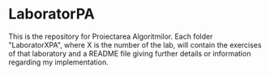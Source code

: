 # LaboratorPA
This is the repository for Proiectarea Algoritmilor. Each folder "LaboratorXPA", where X is the number of the lab, will contain the exercises of that laboratory and a README file giving further details or information regarding my implementation.
